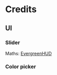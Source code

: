 # Credits

## UI
### Slider
Maths: [EvergreenHUD][evergreenhud]

### Color picker
<!-- Include Vigilance here... -->

[evergreenhud]: https://github.com/isXander/EvergreenHUD
[vigilance]: https://github.com/Sk1erLLC/Vigilance
